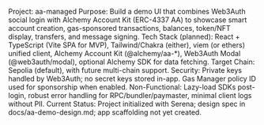 Project: aa-managed
Purpose: Build a demo UI that combines Web3Auth social login with Alchemy Account Kit (ERC-4337 AA) to showcase smart account creation, gas-sponsored transactions, balances, token/NFT display, transfers, and message signing.
Tech Stack (planned): React + TypeScript (Vite SPA for MVP), Tailwind/Chakra (either), viem (or ethers) unified client, Alchemy Account Kit (@alchemy/aa-*), Web3Auth Modal (@web3auth/modal), optional Alchemy SDK for data fetching.
Target Chain: Sepolia (default), with future multi-chain support.
Security: Private keys handled by Web3Auth; no secret keys stored in-app. Gas Manager policy ID used for sponsorship when enabled.
Non-Functional: Lazy-load SDKs post-login, robust error handling for RPC/bundler/paymaster, minimal client logs without PII.
Current Status: Project initialized with Serena; design spec in docs/aa-demo-design.md; app scaffolding not yet created.